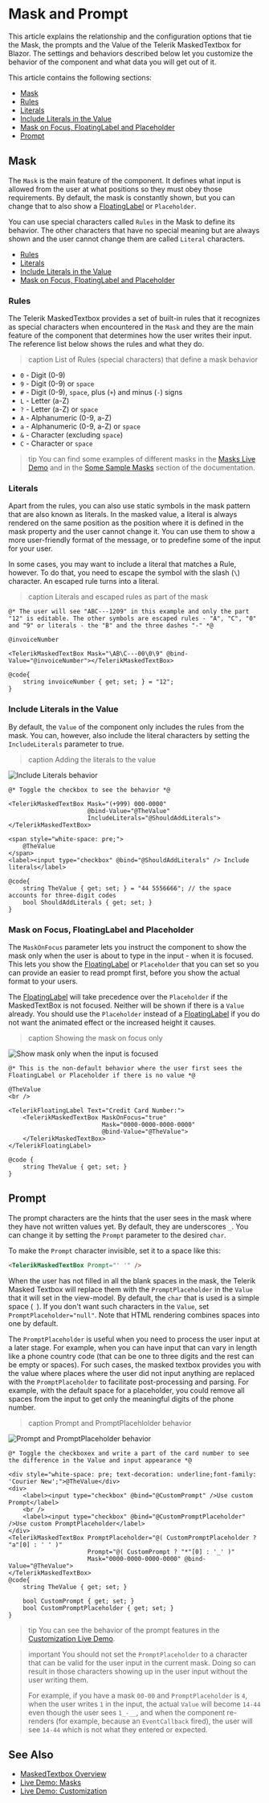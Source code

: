 
# Mask and Prompt

This article explains the relationship and the configuration options that tie the Mask, the prompts and the Value of the Telerik MaskedTextbox for Blazor. The settings and behaviors described below let you customize the behavior of the component and what data you will get out of it.

This article contains the following sections:

* [Mask](#mask)
* [Rules](#rules)
* [Literals](#literals)
* [Include Literals in the Value](#include-literals-in-the-value)
* [Mask on Focus, FloatingLabel and Placeholder](#mask-on-focus-floatinglabel-and-placeholder)
* [Prompt](#prompt)

## Mask

The `Mask` is the main feature of the component. It defines what input is allowed from the user at what positions so they must obey those requirements. By default, the mask is constantly shown, but you can change that to also show a [FloatingLabel](slug:floatinglabel-overview) or `Placeholder`.

You can use special characters called `Rules` in the Mask to define its behavior. The other characters that have no special meaning but are always shown and the user cannot change them are called `Literal` characters.

* [Rules](#rules)
* [Literals](#literals)
* [Include Literals in the Value](#include-literals-in-the-value)
* [Mask on Focus, FloatingLabel and Placeholder](#mask-on-focus-floatinglabel-and-placeholder)

### Rules

The Telerik MaskedTextbox provides a set of built-in rules that it recognizes as special characters when encountered in the `Mask` and they are the main feature of the component that determines how the user writes their input. The reference list below shows the rules and what they do.

>caption List of Rules (special characters) that define a mask behavior

- `0` - Digit (0-9)
- `9` - Digit (0-9) or `space`
- `#` - Digit (0-9), `space`, plus (`+`) and minus (`-`) signs
- `L` - Letter (a-Z)
- `?` - Letter (a-Z) or `space`
- `A` - Alphanumeric (0-9, a-Z)
- `a` - Alphanumeric (0-9, a-Z) or `space`
- `&` - Character (excluding `space`)
- `C` - Character or `space`

>tip You can find some examples of different masks in the [Masks Live Demo](https://demos.telerik.com/blazor-ui/maskedtextbox/masks) and in the [Some Sample Masks](slug:maskedtextbox-overview#mask-examples) section of the documentation.

### Literals

Apart from the rules, you can also use static symbols in the mask pattern that are also known as literals. In the masked value, a literal is always rendered on the same position as the position where it is defined in the mask property and the user cannot change it. You can use them to show a more user-friendly format of the message, or to predefine some of the input for your user.

In some cases, you may want to include a literal that matches a Rule, however. To do that, you need to escape the symbol with the slash (`\`) character. An escaped rule turns into a literal.

>caption Literals and escaped rules as part of the mask

````RAZOR
@* The user will see "ABC---1209" in this example and only the part "12" is editable. The other symbols are escaped rules - "A", "C", "0" and "9" or literals - the "B" and the three dashes "-" *@

@invoiceNumber

<TelerikMaskedTextBox Mask="\AB\C---00\0\9" @bind-Value="@invoiceNumber"></TelerikMaskedTextBox>

@code{
    string invoiceNumber { get; set; } = "12";
}
````

### Include Literals in the Value

By default, the `Value` of the component only includes the rules from the mask. You can, however, also include the literal characters by setting the `IncludeLiterals` parameter to true.

>caption Adding the literals to the value

![Include Literals behavior](images/include-literals.gif)

````RAZOR
@* Toggle the checkbox to see the behavior *@

<TelerikMaskedTextBox Mask="(+999) 000-0000"
                      @bind-Value="@TheValue"
                      IncludeLiterals="@ShouldAddLiterals">
</TelerikMaskedTextBox>

<span style="white-space: pre;">
    @TheValue
</span>
<label><input type="checkbox" @bind="@ShouldAddLiterals" /> Include literals</label>

@code{
    string TheValue { get; set; } = "44 5556666"; // the space accounts for three-digit codes
    bool ShouldAddLiterals { get; set; }
}
````

### Mask on Focus, FloatingLabel and Placeholder

The `MaskOnFocus` parameter lets you instruct the component to show the mask only when the user is about to type in the input - when it is focused. This lets you show the [FloatingLabel](slug:floatinglabel-overview) or `Placeholder` that you can set so you can provide an easier to read prompt first, before you show the actual format to your users.

The [FloatingLabel](slug:floatinglabel-overview) will take precedence over the `Placeholder` if the MaskedTextBox is not focused. Neither will be shown if there is a `Value` already. You should use the `Placeholder` instead of a [FloatingLabel](slug:floatinglabel-overview) if you do not want the animated effect or the increased height it causes.

>caption Showing the mask on focus only

![Show mask only when the input is focused](images/show-mask-on-focus-only.gif)

````RAZOR
@* This is the non-default behavior where the user first sees the FloatingLabel or Placeholder if there is no value *@

@TheValue
<br />

<TelerikFloatingLabel Text="Credit Card Number:">
    <TelerikMaskedTextBox MaskOnFocus="true"
                          Mask="0000-0000-0000-0000" 
                          @bind-Value="@TheValue">
    </TelerikMaskedTextBox>
</TelerikFloatingLabel>

@code {
    string TheValue { get; set; }
}
````

## Prompt

The prompt characters are the hints that the user sees in the mask where they have not written values yet. By default, they are underscores `_`. You can change it by setting the `Prompt` parameter to the desired `char`.

To make the `Prompt` character invisible, set it to a space like this:

<div class="skip-repl"></div>

````HTML
<TelerikMaskedTextBox Prompt="' '" />
````

When the user has not filled in all the blank spaces in the mask, the Telerik Masked Textbox will replace them with the `PromptPlaceholder` in the `Value` that it will set in the view-model. By default, the `char` that is used is a simple space (` `). If you don't want such characters in the `Value`, set `PromptPlaceholder="null"`. Note that HTML rendering combines spaces into one by default.

The `PromptPlaceholder` is useful when you need to process the user input at a later stage. For example, when you can have input that can vary in length like a phone country code (that can be one to three digits and the rest can be empty or spaces). For such cases, the masked textbox provides you with the value where places where the user did not input anything are replaced with the `PromptPlaceholder` to facilitate post-processing and parsing. For example, with the default space for a placeholder, you could remove all spaces from the input to get only the meaningful digits of the phone number.

>caption Prompt and PromptPlacehlolder behavior

![Prompt and PromptPlaceholder behavior](images/custom-promt-and-promptplaceholder.gif)

````RAZOR
@* Toggle the checkboxex and write a part of the card number to see the difference in the Value and input appearance *@

<div style="white-space: pre; text-decoration: underline;font-family: 'Courier New';">@TheValue</div>
<div>
    <label><input type="checkbox" @bind="@CustomPrompt" />Use custom Prompt</label>
    <br />
    <label><input type="checkbox" @bind="@CustomPromptPlaceholder" />Use custom PromptPlaceholder</label>
</div>
<TelerikMaskedTextBox PromptPlaceholder="@( CustomPromptPlaceholder ? "a"[0] : ' ' )"
                      Prompt="@( CustomPrompt ? "*"[0] : '_' )"
                      Mask="0000-0000-0000-0000" @bind-Value="@TheValue">
</TelerikMaskedTextBox>
@code{
    string TheValue { get; set; } 

    bool CustomPrompt { get; set; }
    bool CustomPromptPlaceholder { get; set; }
}
````

>tip You can see the behavior of the prompt features in the [Customization Live Demo](https://demos.telerik.com/blazor-ui/maskedtextbox/customization).

>important You should not set the `PromptPlaceholder` to a character that can be valid for the user input in the current mask. Doing so can result in those characters showing up in the user input without the user writing them.
>
>For example, if you have a mask `00-00` and `PromptPlaceholder` is `4`, when the user writes `1` in the input, the actual `Value` will become `14-44` even though the user sees `1_-__`, and when the component re-renders (for example, because an `EventCallback` fired), the user will see `14-44` which is not what they entered or expected.

## See Also

* [MaskedTextbox Overview](slug:maskedtextbox-overview)
* [Live Demo: Masks](https://demos.telerik.com/blazor-ui/maskedtextbox/masks)
* [Live Demo: Customization](https://demos.telerik.com/blazor-ui/maskedtextbox/customization)
